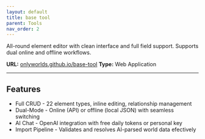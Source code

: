 ```yaml
---
layout: default
title: base tool
parent: Tools
nav_order: 2
---
```



All-round element editor with clean interface and full field support.
Supports dual online and offline workflows.

**URL:** [onlyworlds.github.io/base-tool](base-tool.onlyworlds.com) 
**Type:** Web Application

---

## Features

- Full CRUD - 22 element types, inline editing, relationship management
- Dual-Mode - Online (API) or offline (local JSON) with seamless switching
- AI Chat - OpenAI integration with free daily tokens or personal key
- Import Pipeline - Validates and resolves AI-parsed world data efectively
